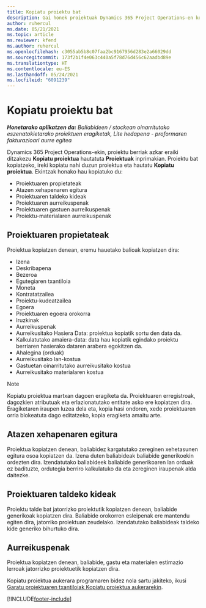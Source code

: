 ```yaml
---
title: Kopiatu proiektu bat
description: Gai honek proiektuak Dynamics 365 Project Operations-en kopiatzeari buruzko informazioa ematen du.
author: ruhercul
ms.date: 05/21/2021
ms.topic: article
ms.reviewer: kfend
ms.author: ruhercul
ms.openlocfilehash: c3055ab5b8c07faa2bc9167956d283e2a66029dd
ms.sourcegitcommit: 173f2b1f4e063c440a5f78d76d456c62aadbd89e
ms.translationtype: HT
ms.contentlocale: eu-ES
ms.lasthandoff: 05/24/2021
ms.locfileid: "6091239"
---
```

# <a name="copy-a-project"></a>Kopiatu proiektu bat

_**Honetarako aplikatzen da:** Baliabideen / stockean oinarritutako eszenatokietarako proiektuen eragiketak, Lite hedapena - proformaren fakturazioari aurre egitea_

Dynamics 365 Project Operations-ekin, proiektu berriak azkar eraiki ditzakezu **Kopiatu proiektua** hautatuta **Proiektuak** inprimakian. Proiektu bat kopiatzeko, ireki kopiatu nahi duzun proiektua eta hautatu **Kopiatu proiektua**. Ekintzak honako hau kopiatuko du:

- Proiektuaren propietateak 
- Atazen xehapenaren egitura
- Proiektuaren taldeko kideak
- Proiektuaren aurreikuspenak
- Proiektuaren gastuen aurreikuspenak
- Proiektu-materialaren aurreikuspenak

## <a name="project-properties"></a>Proiektuaren propietateak

Proiektua kopiatzen denean, eremu hauetako balioak kopiatzen dira:

- Izena
- Deskribapena
- Bezeroa
- Egutegiaren txantiloia
- Moneta
- Kontratatzailea
- Proiektu-kudeatzailea
- Egoera
- Proiektuaren egoera orokorra
- Iruzkinak
- Aurreikuspenak
- Aurreikusitako Hasiera Data: proiektua kopiatik sortu den data da.
- Kalkulatutako amaiera-data: data hau kopiatik egindako proiektu berriaren hasierako dataren arabera egokitzen da.
- Ahalegina (orduak)
- Aurreikusitako lan-kostua
- Gastuetan oinarritutako aurreikusitako kostua
- Aurreikusitako materialaren kostua

> [!NOTE]
> Kopiatu proiektua martxan dagoen eragiketa da. Proiektuaren erregistroak, dagozkien atributuak eta erlazionatutako entitate asko ere kopiatzen dira. Eragiketaren iraupen luzea dela eta, kopia hasi ondoren, xede proiektuaren orria blokeatuta dago editatzeko, kopia eragiketa amaitu arte.

## <a name="work-breakdown-structure"></a>Atazen xehapenaren egitura

Proiektua kopiatzen denean, baliabidez kargatutako zereginen xehetasunen egitura osoa kopiatzen da. Izena duten baliabideak baliabide generikoekin ordezten dira. Izendatutako baliabideek baliabide generikoaren lan orduak ez badituzte, ordutegia berriro kalkulatuko da eta zereginen iraupenak alda daitezke.

## <a name="project-team-members"></a>Proiektuaren taldeko kideak

Proiektu talde bat jatorrizko proiektutik kopiatzen denean, baliabide generikoak kopiatzen dira. Baliabide orokorren esleipenak ere mantendu egiten dira, jatorriko proiektuan zeudelako. Izendatutako baliabideak taldeko kide generiko bihurtuko dira.

## <a name="estimates"></a>Aurreikuspenak

Proiektua kopiatzen denean, baliabide, gastu eta materialen estimazio lerroak jatorrizko proiektuetik kopiatzen dira. 

Kopiatu proiektua aukerara programaren bidez nola sartu jakiteko, ikusi [Garatu proiektuaren txantiloiak Kopiatu proiektua aukerarekin](dev-copy-project.md).


[!INCLUDE[footer-include](../includes/footer-banner.md)]
